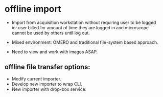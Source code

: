 offline import
==============

* Import from acquisition workstation without requiring user to be logged in:
  user billed for amount of time they are logged in and microscope cannot be
  used by others until log out.

* Mixed environment: OMERO and traditional file-system based approach.

* Need to view and work with images ASAP.


offline file transfer options:
------------------------------
* Modify current importer. 
* Develop new importer to wrap CLI.
* New importer with drop-box service.
